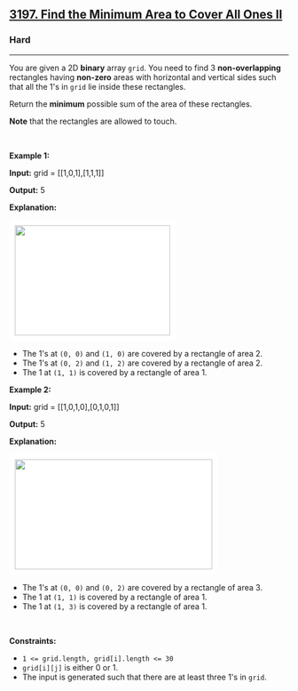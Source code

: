 <h2><a href="https://leetcode.com/problems/find-the-minimum-area-to-cover-all-ones-ii/">3197. Find the Minimum Area to Cover All Ones II</a></h2><h3>Hard</h3><hr><div><p>You are given a 2D <strong>binary</strong> array <code>grid</code>. You need to find 3 <strong>non-overlapping</strong> rectangles having <strong>non-zero</strong> areas with horizontal and vertical sides such that all the 1's in <code>grid</code> lie inside these rectangles.</p>

<p>Return the <strong>minimum</strong> possible sum of the area of these rectangles.</p>

<p><strong>Note</strong> that the rectangles are allowed to touch.</p>

<p>&nbsp;</p>
<p><strong class="example">Example 1:</strong></p>

<div class="example-block">
<p><strong>Input:</strong> <span class="example-io">grid = [[1,0,1],[1,1,1]]</span></p>

<p><strong>Output:</strong> <span class="example-io">5</span></p>

<p><strong>Explanation:</strong></p>

<p><img alt="" src="https://assets.leetcode.com/uploads/2024/05/14/example0rect21.png" style="padding: 10px; background: rgb(255, 255, 255); border-radius: 0.5rem; width: 280px; height: 198px;"></p>

<ul>
	<li>The 1's at <code>(0, 0)</code> and <code>(1, 0)</code> are covered by a rectangle of area 2.</li>
	<li>The 1's at <code>(0, 2)</code> and <code>(1, 2)</code> are covered by a rectangle of area 2.</li>
	<li>The 1 at <code>(1, 1)</code> is covered by a rectangle of area 1.</li>
</ul>
</div>

<p><strong class="example">Example 2:</strong></p>

<div class="example-block">
<p><strong>Input:</strong> <span class="example-io">grid = [[1,0,1,0],[0,1,0,1]]</span></p>

<p><strong>Output:</strong> <span class="example-io">5</span></p>

<p><strong>Explanation:</strong></p>

<p><img alt="" src="https://assets.leetcode.com/uploads/2024/05/14/example1rect2.png" style="padding: 10px; background: rgb(255, 255, 255); border-radius: 0.5rem; width: 356px; height: 198px;"></p>

<ul>
	<li>The 1's at <code>(0, 0)</code> and <code>(0, 2)</code> are covered by a rectangle of area 3.</li>
	<li>The 1 at <code>(1, 1)</code> is covered by a rectangle of area 1.</li>
	<li>The 1 at <code>(1, 3)</code> is covered by a rectangle of area 1.</li>
</ul>
</div>

<p>&nbsp;</p>
<p><strong>Constraints:</strong></p>

<ul>
	<li><code>1 &lt;= grid.length, grid[i].length &lt;= 30</code></li>
	<li><code>grid[i][j]</code> is either 0 or 1.</li>
	<li>The input is generated such that there are at least three 1's in <code>grid</code>.</li>
</ul>
</div>